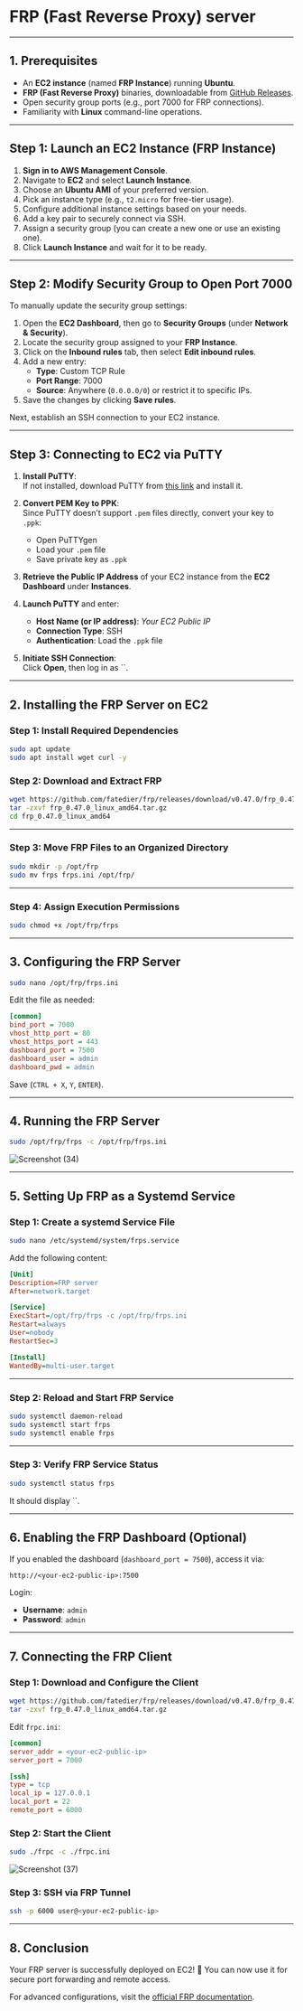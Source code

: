 # **FRP (Fast Reverse Proxy) server** 

---

## **1. Prerequisites**

- An **EC2 instance** (named **FRP Instance**) running **Ubuntu**.
- **FRP (Fast Reverse Proxy)** binaries, downloadable from [GitHub Releases](https://github.com/fatedier/frp/releases).
- Open security group ports (e.g., port 7000 for FRP connections).
- Familiarity with **Linux** command-line operations.

--- 

## **Step 1: Launch an EC2 Instance (FRP Instance)**

1. **Sign in to AWS Management Console**.
2. Navigate to **EC2** and select **Launch Instance**.
3. Choose an **Ubuntu AMI** of your preferred version.
4. Pick an instance type (e.g., `t2.micro` for free-tier usage).
5. Configure additional instance settings based on your needs.
6. Add a key pair to securely connect via SSH.
7. Assign a security group (you can create a new one or use an existing one).
8. Click **Launch Instance** and wait for it to be ready.

---

## **Step 2: Modify Security Group to Open Port 7000**

To manually update the security group settings:

1. Open the **EC2 Dashboard**, then go to **Security Groups** (under **Network & Security**).
2. Locate the security group assigned to your **FRP Instance**.
3. Click on the **Inbound rules** tab, then select **Edit inbound rules**.
4. Add a new entry:
   - **Type**: Custom TCP Rule
   - **Port Range**: 7000
   - **Source**: Anywhere (`0.0.0.0/0`) or restrict it to specific IPs.
5. Save the changes by clicking **Save rules**.

Next, establish an SSH connection to your EC2 instance.

---

## **Step 3: Connecting to EC2 via PuTTY**

1. **Install PuTTY**:\
   If not installed, download PuTTY from [this link](https://www.putty.org/) and install it.

2. **Convert PEM Key to PPK**:\
   Since PuTTY doesn’t support `.pem` files directly, convert your key to `.ppk`:

   - Open PuTTYgen
   - Load your `.pem` file
   - Save private key as `.ppk`

3. **Retrieve the Public IP Address** of your EC2 instance from the **EC2 Dashboard** under **Instances**.

4. **Launch PuTTY** and enter:

   - **Host Name (or IP address)**: *Your EC2 Public IP*
   - **Connection Type**: SSH
   - **Authentication**: Load the `.ppk` file

5. **Initiate SSH Connection**:\
   Click **Open**, then log in as ``.

---

## **2. Installing the FRP Server on EC2**

### **Step 1: Install Required Dependencies**

```bash
sudo apt update
sudo apt install wget curl -y
```

### **Step 2: Download and Extract FRP**

```bash
wget https://github.com/fatedier/frp/releases/download/v0.47.0/frp_0.47.0_linux_amd64.tar.gz
tar -zxvf frp_0.47.0_linux_amd64.tar.gz
cd frp_0.47.0_linux_amd64
```

---

### **Step 3: Move FRP Files to an Organized Directory**

```bash
sudo mkdir -p /opt/frp
sudo mv frps frps.ini /opt/frp/
```

---

### **Step 4: Assign Execution Permissions**

```bash
sudo chmod +x /opt/frp/frps
```

---

## **3. Configuring the FRP Server**

```bash
sudo nano /opt/frp/frps.ini
```

Edit the file as needed:

```ini
[common]
bind_port = 7000
vhost_http_port = 80
vhost_https_port = 443
dashboard_port = 7500
dashboard_user = admin
dashboard_pwd = admin
```

Save (`CTRL + X`, `Y`, `ENTER`).

---

## **4. Running the FRP Server**

```bash
sudo /opt/frp/frps -c /opt/frp/frps.ini
```
![Screenshot (34)](https://github.com/user-attachments/assets/755b7400-8d2f-44ae-90f9-77e52f99acdb)


---

## **5. Setting Up FRP as a Systemd Service**

### **Step 1: Create a systemd Service File**

```bash
sudo nano /etc/systemd/system/frps.service
```

Add the following content:

```ini
[Unit]
Description=FRP server
After=network.target

[Service]
ExecStart=/opt/frp/frps -c /opt/frp/frps.ini
Restart=always
User=nobody
RestartSec=3

[Install]
WantedBy=multi-user.target
```

---

### **Step 2: Reload and Start FRP Service**

```bash
sudo systemctl daemon-reload
sudo systemctl start frps
sudo systemctl enable frps
```

---

### **Step 3: Verify FRP Service Status**

```bash
sudo systemctl status frps
```

It should display ``.

---

## **6. Enabling the FRP Dashboard (Optional)**

If you enabled the dashboard (`dashboard_port = 7500`), access it via:

```
http://<your-ec2-public-ip>:7500
```

Login:

- **Username**: `admin`
- **Password**: `admin`

---

## **7. Connecting the FRP Client**

### **Step 1: Download and Configure the Client**

```bash
wget https://github.com/fatedier/frp/releases/download/v0.47.0/frp_0.47.0_linux_amd64.tar.gz
tar -zxvf frp_0.47.0_linux_amd64.tar.gz
```

Edit `frpc.ini`:

```ini
[common]
server_addr = <your-ec2-public-ip>
server_port = 7000

[ssh]
type = tcp
local_ip = 127.0.0.1
local_port = 22
remote_port = 6000
```

### **Step 2: Start the Client**

```bash
sudo ./frpc -c ./frpc.ini
```
![Screenshot (37)](https://github.com/user-attachments/assets/20e50db0-4059-4bd5-8ead-74e4cc37e020)


### **Step 3: SSH via FRP Tunnel**

```bash
ssh -p 6000 user@<your-ec2-public-ip>
```

---

## **8. Conclusion**

Your FRP server is successfully deployed on EC2! 🚀 You can now use it for secure port forwarding and remote access.

For advanced configurations, visit the [official FRP documentation](https://github.com/fatedier/frp/blob/master/README.md).
